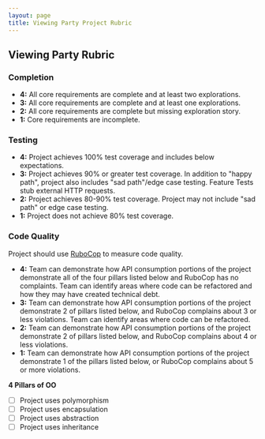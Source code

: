 ```yaml
---
layout: page
title: Viewing Party Project Rubric
---
```


## Viewing Party Rubric

### Completion

- **4:** All core requirements are complete and at least two explorations.
- **3:** All core requirements are complete and at least one explorations.
- **2:** All core requirements are complete but missing exploration story.
- **1:** Core requirements are incomplete.

### Testing

* **4:** Project achieves 100% test coverage and includes below expectations.
* **3:** Project achieves 90% or greater test coverage. In addition to "happy path", project also includes "sad path"/edge case testing. Feature Tests stub external HTTP requests.
* **2:** Project achieves 80-90% test coverage. Project may not include "sad path" or edge case testing.
* **1:** Project does not achieve 80% test coverage.

### Code Quality

Project should use [RuboCop](https://github.com/rubocop-hq/rubocop) to measure code quality.

- **4:** Team can demonstrate how API consumption portions of the project demonstrate all of the four pillars listed below and RuboCop has no complaints. Team can identify areas where code can be refactored and how they may have created technical debt.
- **3:** Team can demonstrate how API consumption portions of the project demonstrate 2 of pillars listed below, and RuboCop complains about 3 or less violations. Team can identify areas where code can be refactored.
- **2:** Team can demonstrate how API consumption portions of the project demonstrate 2 of pillars listed below, and RuboCop complains about 4 or less violations.
- **1:** Team can demonstrate how API consumption portions of the project demonstrate 1 of the pillars listed below, or RuboCop complains about 5 or more violations.

**4 Pillars of OO**

- [ ] Project uses polymorphism
- [ ] Project uses encapsulation
- [ ] Project uses abstraction
- [ ] Project uses inheritance
